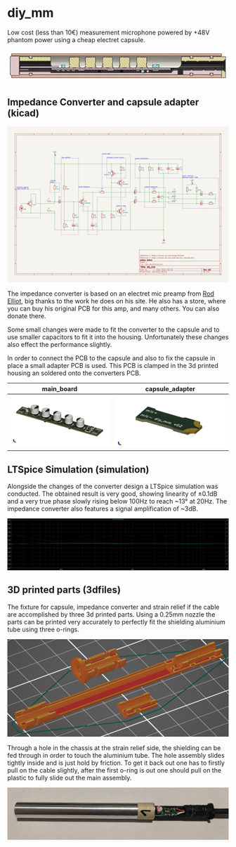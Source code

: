 # diy_mm

Low cost (less than 10€) measurement microphone powered by +48V phantom power using a cheap electret capsule.

![](./img/diy_mm.jpg)

## Impedance Converter and capsule adapter (kicad)

![](./img/main_board_sch.jpg)

The impedance converter is based on an electret mic preamp from [Rod Elliot](https://sound-au.com), big thanks to the work he does on his site. He also has a store, where you can buy his original PCB for this amp, and many others. You can also donate there.  

Some small changes were made to fit the converter to the capsule and to use smaller capacitors to fit it into the housing. Unfortunately these changes also effect the performance slightly.

In order to connect the PCB to the capsule and also to fix the capsule in place a small adapter PCB is used. This PCB is clamped in the 3d printed housing an soldered onto the converters PCB.

| main_board | capsule_adapter |
|:-----------------------------:|:----------------------------------:|
| ![](./img/main_board_pcb.jpg) | ![](./img/capsule_adapter_pcb.jpg) |

## LTSpice Simulation (simulation)

Alongside the changes of the converter design a LTSpice simulation was conducted. The obtained result is very good, showing linearity of &pm;0.1dB and a very true phase slowly rising below 100Hz to reach \~13&deg; at 20Hz. The impedance converter also features a signal amplification of \~3dB.

![](./img/freqresp.jpg)

## 3D printed parts (3dfiles)

The fixture for capsule, impedance converter and strain relief if the cable are accomplished by three 3d printed parts. Using a 0.25mm nozzle the parts can be printed very accurately to perfectly fit the shielding aluminium tube using three o-rings.

![](./img/3d_files.jpg)

Through a hole in the chassis at the strain relief side, the shielding can be fed through in order to touch the aluminium tube. The hole assembly slides tightly inside and is just hold by friction. To get it back out one has to firstly pull on the cable slightly, after the first o-ring is out one should pull on the plastic to fully slide out the main assembly.

![](./img/shield.jpg)
